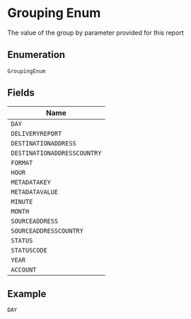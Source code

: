 
# Grouping Enum

The value of the group by parameter provided for this report

## Enumeration

`GroupingEnum`

## Fields

| Name |
|  --- |
| `DAY` |
| `DELIVERYREPORT` |
| `DESTINATIONADDRESS` |
| `DESTINATIONADDRESSCOUNTRY` |
| `FORMAT` |
| `HOUR` |
| `METADATAKEY` |
| `METADATAVALUE` |
| `MINUTE` |
| `MONTH` |
| `SOURCEADDRESS` |
| `SOURCEADDRESSCOUNTRY` |
| `STATUS` |
| `STATUSCODE` |
| `YEAR` |
| `ACCOUNT` |

## Example

```
DAY
```

